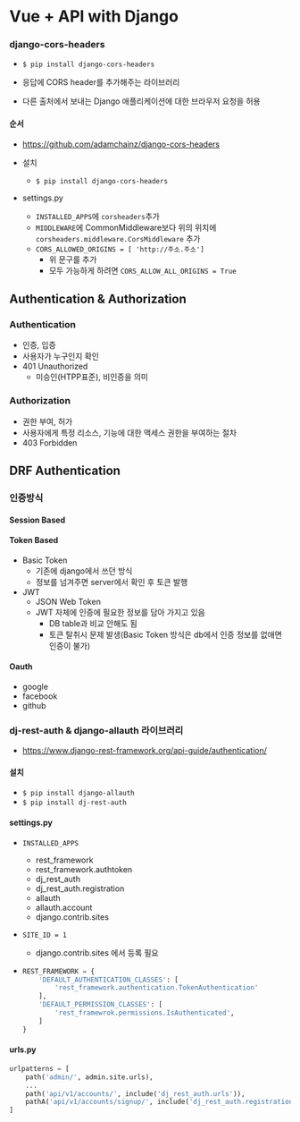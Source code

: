 # Vue + API with Django

### django-cors-headers

- `$ pip install django-cors-headers`

- 응답에 CORS header를 추가해주는 라이브러리
- 다른 출처에서 보내는 Django 애플리케이션에 대한 브라우저 요청을 허용



#### 순서

- https://github.com/adamchainz/django-cors-headers

- 설치
  - `$ pip install django-cors-headers`
- settings.py
  - `INSTALLED_APPS`에 `corsheaders`추가
  - `MIDDLEWARE`에 CommonMiddleware보다 위의 위치에 `corsheaders.middleware.CorsMiddleware` 추가
  - `CORS_ALLOWED_ORIGINS = [ 'http://주소.주소']`
    - 위 문구를 추가
    - 모두 가능하게 하려면 `CORS_ALLOW_ALL_ORIGINS = True`



## Authentication & Authorization

### Authentication

- 인증, 입증
- 사용자가 누구인지 확인
- 401 Unauthorized
  - 미승인(HTPP표준), 비인증을 의미



### Authorization

- 권한 부여, 허가
- 사용자에게 특정 리소스, 기능에 대한 액세스 권한을 부여하는 절차
- 403 Forbidden



## DRF Authentication

### 인증방식

#### Session Based

#### Token Based

- Basic Token
  - 기존에 django에서 쓰던 방식
  - 정보를 넘겨주면 server에서 확인 후 토큰 발행
- JWT
  - JSON Web Token
  - JWT 자체에 인증에 필요한 정보를 담아 가지고 있음
    - DB table과 비교 안해도 됨
    - 토큰 탈취시 문제 발생(Basic Token 방식은 db에서 인증 정보를 없애면 인증이 불가)

#### Oauth

- google
- facebook
- github



### dj-rest-auth & django-allauth 라이브러리

- https://www.django-rest-framework.org/api-guide/authentication/

#### 설치

- `$ pip install django-allauth`
- `$ pip install dj-rest-auth`

#### settings.py

- `INSTALLED_APPS`
  
  - rest_framework
  - rest_framework.authtoken
  - dj_rest_auth
  - dj_rest_auth.registration
  - allauth
  - allauth.account
  - django.contrib.sites
- `SITE_ID = 1`
  - django.contrib.sites 에서 등록 필요

- ```python
  REST_FRAMEWORK = {
      'DEFAULT_AUTHENTICATION_CLASSES': [
          'rest_framework.authentication.TokenAuthentication'
      ],
      'DEFAULT_PERMISSION_CLASSES': [
          'rest_framewrok.permissions.IsAuthenticated',
      ]
  }
  ```



#### urls.py

```python
urlpatterns = [
    path('admin/', admin.site.urls),
    ...
    path('api/v1/accounts/', include('dj_rest_auth.urls')),
    pathA('api/v1/accounts/signup/', include('dj_rest_auth.registration.urls'))
]
```

